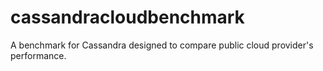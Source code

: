 cassandracloudbenchmark
=======================

A benchmark for Cassandra designed to compare public cloud provider's performance.
